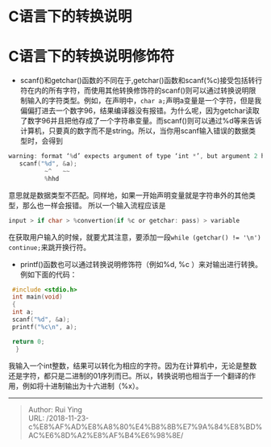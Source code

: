 # C语言下的转换说明

# C语言下的转换说明修饰符

* scanf()和getchar()函数的不同在于,getchar()函数和scanf(%c)接受包括转行符在内的所有字符，而使用其他转换修饰符的scanf()则可以通过转换说明限制输入的字符类型。例如，在声明中，`char a;`声明a变量是一个字符，但是我偏偏打进去一个数字96，结果编译器没有报错。为什么呢，因为getchar读取了数字96并且把他存成了一个字符串变量。而scanf()则可以通过%d等来告诉计算机，只要真的数字而不是string。所以，当你用scanf输入错误的数据类型时，会得到

```C
warning: format ‘%d’ expects argument of type ‘int *’, but argument 2 has type ‘char *’ [-Wformat=]
   scanf("%d", &a);
          ~^   ~~
          %hhd
```

意思就是数据类型不匹配。同样地，如果一开始声明变量就是字符串外的其他类型，那么也一样会报错。
所以一个输入流程应该是

```C
input > if char > %convertion(if %c or getchar: pass) > variable
```

在获取用户输入的时候，就要尤其注意，要添加一段`while (getchar() != '\n') continue;`来跳开换行符。

* printf()函数也可以通过转换说明修饰符（例如%d, %c ）来对输出进行转换。例如下面的代码：

```C
 #include <stdio.h>
 int main(void)
 {
 int a;
 scanf("%d", &a);
 printf("%c\n", a);

 return 0;
  }
```

我输入一个int整数，结果可以转化为相应的字符。因为在计算机中，无论是整数还是字符，都只是二进制的01序列而已。所以，转换说明也相当于一个翻译的作用，例如将十进制输出为十六进制（%x）。


---

> Author: Rui Ying  
> URL: /2018-11-23-c%E8%AF%AD%E8%A8%80%E4%B8%8B%E7%9A%84%E8%BD%AC%E6%8D%A2%E8%AF%B4%E6%98%8E/  

